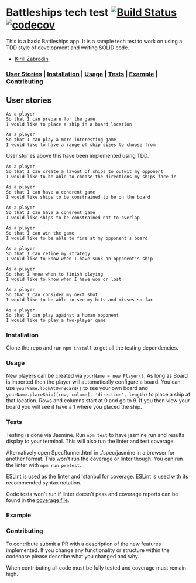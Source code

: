 # Battleships tech test   [![Build Status](https://travis-ci.org/kirillzabrodin/battleships.svg?branch=master)](https://travis-ci.org/kirillzabrodin/battleships)   [![codecov](https://codecov.io/gh/kirillzabrodin/battleships/branch/master/graph/badge.svg)](https://codecov.io/gh/kirillzabrodin/battleships)

This is a basic Battleships app. It is a sample tech test to work on using a TDD style of development and writing SOLID code.

* [Kirill Zabrodin](https://github.com/kirillzabrodin)

### [User Stories](https://github.com/kirillzabrodin/battleships#user-stories) | [Installation](https://github.com/kirillzabrodin/battleships#installation) | [Usage](https://github.com/kirillzabrodin/battleships#usage) | [Tests](https://github.com/kirillzabrodin/battleships#tests) | [Example](https://github.com/kirillzabrodin/battleships#example) | [Contributing](https://github.com/kirillzabrodin/battleships#contributing)

## User stories
```
As a player
So that I can prepare for the game
I would like to place a ship in a board location

As a player
So that I can play a more interesting game
I would like to have a range of ship sizes to choose from
```
User stories above this have been implemented using TDD.
```
As a player
So that I can create a layout of ships to outwit my opponent
I would like to be able to choose the directions my ships face in

As a player
So that I can have a coherent game
I would like ships to be constrained to be on the board

As a player
So that I can have a coherent game
I would like ships to be constrained not to overlap

As a player
So that I can win the game
I would like to be able to fire at my opponent's board

As a player
So that I can refine my strategy
I would like to know when I have sunk an opponent's ship

As a player
So that I know when to finish playing
I would like to know when I have won or lost

As a player
So that I can consider my next shot
I would like to be able to see my hits and misses so far

As a player
So that I can play against a human opponent
I would like to play a two-player game
```

### Installation

Clone the repo and run `npm install` to get all the testing dependencies.

### Usage

New players can be created via `yourName = new Player()`. As long as Board is imported then the player will automatically configure a board. You can use `yourName.lookAtOwnBoard()` to see your own board and `yourName.placeShip([row, column], 'direction', length)` to place a ship at that location. Rows and columns start at 0 and go to 9. If you then view your board you will see it have a 1 where you placed the ship.

### Tests

Testing is done via Jasmine. Run `npm test` to have jasmine run and results display to your terminal. This will also run the linter and test coverage.

Alternatively open SpecRunner.html in ./spec/jasmine in a browser for another format. This won't run the coverage or linter though. You can run the linter with `npm run pretest`.

ESLint is used as the linter and Istanbul for coverage. ESLint is used with its recommended syntax notation.

Code tests won't run if linter doesn't pass and coverage reports can be found in the [coverage file](https://github.com/kirillzabrodin/battleships/tree/master/spec/jasmine/coverage).

### Example

### Contributing

To contribute submit a PR with a description of the new features implemented. If you change any functionality or structure within the codebase please describe what you changed and why.

When contributing all code must be fully tested and coverage must remain high.
